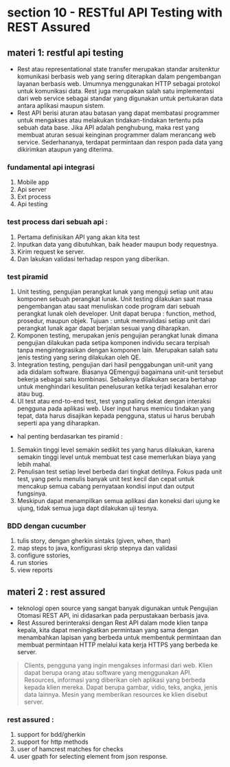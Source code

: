 # section 10 - RESTful API Testing with REST Assured

## materi 1: restful api testing

- Rest atau representational state transfer merupakan standar arsitenktur komunikasi berbasis web yang sering diterapkan dalam pengembangan layanan berbasis web. Umumnya menggunakan HTTP sebagai protokol untuk komunikasi data. Rest juga merupakan salah satu implementasi dari web service sebagai standar yang digunakan untuk pertukaran data antara aplikasi maupun sistem.
- Rest API berisi aturan atau batasan yang dapat membatasi programmer untuk mengakses atau melakukan tindakan-tindakan tertentu pda sebuah data base. Jika API adalah penghubung, maka rest yang membuat aturan sesuai keinginan programmer dalam merancang web service. Sederhananya, terdapat permintaan dan respon pada data yang dikirimkan ataupun yang diterima.

### fundamental api integrasi
1. Mobile app
2. Api server
3. Ext process
4. Api testing

### test process dari sebuah api :
1. Pertama definisikan API yang akan kita test
2. Inputkan data yang dibutuhkan, baik header maupun body requestnya.
3. Kirim request ke server.
4. Dan lakukan validasi terhadap respon yang diberikan.

### test piramid
1. Unit testing, pengujian perangkat lunak yang menguji setiap unit atau komponen sebuah perangkat lunak. Unit testing dilakukan saat masa pengembangan atau saat menuliskan code program dari sebuah perangkat lunak oleh developer. Unit dapat berupa : function, method, prosedur, maupun objek. Tujuan : untuk memvalidasi setiap unit dari perangkat lunak agar dapat berjalan sesuai yang diharapkan.
2. Komponen testing, merupakan jenis pengujian perangkat lunak dimana pengujian dilakukan pada setipa komponen individu secara terpisah tanpa mengintegrasikan dengan komponen lain. Merupakan salah satu jenis testing yang sering dilakukan oleh QE.
3. Integration testing, pengujian dari hasil penggabungan unit-unit yang ada didalam software. Biasanya QEmenguji bagaimana unit-unit tersebut bekerja sebagai satu kombinasi. Sebaiknya dilakukan secara bertahap untuk menghindari kesulitan penelusuran ketika terjadi kesalahan error atau bug.
4. UI test atau end-to-end test, test yang paling dekat dengan interaksi pengguna pada aplikasi web. User input harus memicu tindakan yang tepat, data harus disajikan kepada pengguna, status ui harus berubah seperti apa yang diharapkan.

- hal penting berdasarkan tes piramid :
1. Semakin tinggi level semakin sedikit tes yang harus dilakukan, karena semakin tinggi level untuk membuat test case memerlukan biaya yang lebih mahal.
2. Penulisan test setiap level berbeda dari tingkat detilnya. Fokus pada unit test, yang perlu menulis banyak unit test kecil dan cepat untuk mencakup semua cabang pernyataan kondisi input dan output fungsinya.
3. Meskipun dapat menampilkan semua aplikasi dan koneksi dari ujung ke ujung, tidak semua juga dapt dilakukan uji tesnya.

### BDD dengan cucumber
1. tulis story, dengan gherkin sintaks (given, when, than)
2. map steps to java, konfigurasi skrip stepnya dan validasi
3. configure sstories,
4. run stories
5. view reports



## materi 2 : rest assured

- teknologi open source yang sangat banyak digunakan untuk Pengujian Otomasi REST API, ini didasarkan pada perpustakaan berbasis java.
- Rest Assured berinteraksi dengan Rest API dalam mode klien tanpa kepala, kita dapat meningkatkan permintaan yang sama dengan menambahkan lapisan yang berbeda untuk membentuk permintaan dan membuat permintaan HTTP melalui kata kerja HTTPS yang berbeda ke server.
> Clients, pengguna yang ingin mengakses informasi dari web. Klien dapat berupa orang atau software yang menggunakan API.
> Resources, informasi yang diberikan oleh aplikasi yang berbeda kepada klien mereka. Dapat berupa gambar, vidio, teks, angka, jenis data lainnya. Mesin yang memberikan resources ke klien disebut server.

### rest assured :
1. support for bdd/gherkin
2. support for http methods
3. user of hamcrest matches for checks
4. user gpath for selecting element from json response.
